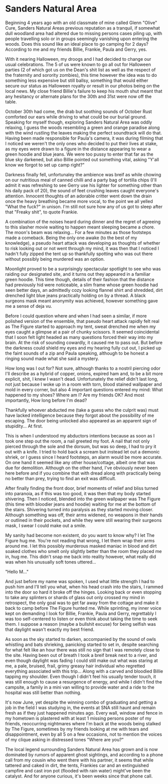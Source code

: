# Sanders Natural Area
Beginning 4 years ago with an old classmate of mine called Glenn "Olive" Cure, Sanders Natural Areas previous reputation as a tranquil, if somewhat dull woodland area had altered due to missing persons cases piling up, with people travelling solo or in groups seemingly vanishing upon entering the woods. Does this sound like an ideal place to go camping for 2 days? According to me and my friends Billie, Frankie, Paula and Gerry, yes. 

With it nearing Halloween, my droogs and I had decided to change our usual celebrations. The 5 of us were known to go all out for Halloween parties (2 of which got us on the Dean's shit list as well as the respect of the fraternity and sorority zombies), this time however the idea was to do something less expensive but still ballsy, something that would either secure our status as Halloween royalty or result in our photos being on the local news. My close friend Billie's failure to keep his mouth shut meant that any hesitancy or alternate plans for the 30th and 31st were now off the table. 

October 30th had come, the drab but soothing sounds of October Rust comforted our ears while driving to what could be our burial ground. Speaking for myself though, exploring Sanders Natural Area was oddly relaxing, I guess the woods resembling a green and orange paradise along with the wind rustling the leaves making the perfect soundtrack will do that. Having been made responsible for Paula's camera, it was during filming that I noticed we weren't the only ones who decided to put their lives at stake, as my eyes were drawn to a figure in the distance appearing to wear a green hoodie and blue jeans. We were too pussy to enter that far as the blue sky darkened, but also Billie pointed out something vital, asking "Y'all know we forgot to set up camp right?" 

Darkness finally fell, unfortunaley the ambience was breif as while chowing on our nutritious meal of canned chilli and a party bag of tortilla chips (I'll admit it was refreshing to see Gerry use his lighter for something other than his daily pack of 20), the sound of feet crushing leaves caught everyone's attention. Innocent thoughts of an adorable critter went down the drain once the heavy breathing became more vocal, to the point we all yelled "What the fuck?" in unison. I'm still not sure how any of us got to sleep after that "Freaky shit", to quote Frankie. 

A combination of the noises heard during dinner and the regret of agreeing to this slasher movie waiting to happen meant sleeping became a chore. The moon's beam was relaxing... For a few minutes as those footsteps made a comeback. Being the only one awake (to the best of my knowledge), a pseudo heart attack was developing as thoughts of whether to risk looking out or not went through my mind, it was then that I noticed I hadn't fully zipped the tent up so thankfully spotting who was out there without possibly being murdered was an option. 

Moonlight proved to be a surprisingly spectacular spotlight to see who was raiding our designated site, and it turns out they appeared in a familiar green hoodie. This time though, details of their fashion that the distance had previously hid were noticeable, a slim frame whose green hoodie had seen better days, an admittedly cozy looking flannel shirt and shredded, dirt drenched light blue jeans practically holding on by a thread. A black surgeons mask meant anonymity was achieved, however something gave me a sense of deja vu. 

Before I could question where and when I had seen a similar, if more polished version of the ensemble, that pseudo heart attack rapidly felt real as The Figure started to approach my tent, sweat drenched me when my eyes caught a glimpse at a pair of chunky scissors. It seemed coincidental that I soon felt light headed as many questions forced their way into my brain. At the risk of sounding cowardly, it caused me to pass out. But before the darkness could shield my eyes and my hearing fully cut out, I picked up the faint sounds of a zip and Paula speaking, although to be honest a ringing sound made what she said a mystery. 

How long was I out for? Not sure, although thanks to a nostril piercing odor I'll describe as a hybrid of copper, onions, expired ham and, to be a bit more explicit, shit, I knew I wasn't dead. Unfortunately the relief didn't last long, not just because I woke up in a room with torn, blood stained wallpaper and mold in every corner, but also 4 important questions entered my mind:
What happened to my shoes?
Where am I?
Are my friends OK?
And most importantly,
How long before I'm dead? 

Thankfully whoever abducted me (take a guess who the culprit was) must have lacked intelligence because they forgot about the possibility of me escaping. The door being unlocked also appeared as an apparent sign of stupidity... At first. 

This is when I understood my abductors intentions because as soon as I took one step out the room, a nail greeted my foot. A nail that not only pierced through the sole and the dorsum, but was so deep, I had to pry it out with a knife. I tried to hold back a scream but instead let out a demonic shriek, or I guess since I heard footsteps, an alarm would be more accurate. On one hand it seemed like any other house/cottage, albeit one that was due for demolition. Although on the other hand, I've obviously never been here before and if you combine that with dread along with practically being no better than prey, trying to find an exit was difficult. 

After finally finding the front door, brief moments of relief and bliss turned into paranoia, as if this was too good, it was then that my body started shivering. Then I noticed, blended into the green wallpaper was The Figure (this time with bloodier jeans and hoodie) waiting for me at the bottom of the stairs. Shivering turned into paralysis as they started moving closer.  Although something was off, their arms widened, no weapons in their hands or outlined in their pockets, and while they were still wearing their surgeons mask, I swear I could make out a smile. 

My sanity had become non existent, do you want to know why? I let The Figure hug me. You're not reading that wrong, I let them wrap their arms around me. I let this possibly murderous masked maniac in blood and dirt soaked clothes who smelt only slightly better than the room they placed me in, hug me. This didn't snap me back into reality however, what really did was when his unusually soft tones uttered... 

"Hello M..." 

And just before my name was spoken, I used what little strength I had to push him and I'll tell you what, when his head crash into the stairs, I rammed into the door so hard it broke off the hinges. Looking back or even stopping to take any splinters or shards of glass out only crossed my mind in retrospect, the only goal was to get far away from the cottage and make it back to camp before The Figure hunted me. While sprinting, my inner voice kept on demanding I look for Billie, Frankie, Paula and Gerry, regrettably I was too self-centered to listen or even think about taking the time to seek them. I suppose a reason (maybe a bullshit excuse) for being selfish was that daylight wasn't exactly my best friend. 

As soon as the sky started to darken, accompanied by the sound of owls whistling and bats shrieking, panicking started to set in, despite searching for what felt like an hour there was still no sign that I was remotely close to the site. Having been out of breath I took a breif break next to a river, and even though daylight was fading I could still make out what was staring at me, a pale, bruised, frail, grimy greasy hair individual who regretted everything associated with this trip... Along with a carved and bloodied Billie tapping my shoulder. Even though I didn't feel his usually tender touch, it was still enough to cause a resurgence of energy, and while I didn't find the campsite, a family in a mini van willing to provide water and a ride to the hospital was still better than nothing. 

It's now June, yet despite the winning combo of graduating and getting a job in the field I was studying in, the events at SNA still haunt and remain fresh as if they just happened minutes ago. Every wall, window and fence in my hometown is plastered with at least 1 missing persons poster of my friends, reoccurring nightmares where I'm back at the woods being stalked by The Figure, sometimes by my friends looking at me with tears and disappointment, even by all 5 on a few occasions, not to mention the voices of my clique asking in distressed tones "Where are you?" 

The local legend surrounding Sanders Natural Area has grown and is now dominated by rumors of apparent ghost sightings, and according to a phone call from my cousin who went there with his partner, it seems that while tattered and caked in dirt, the tents, Frankies car and an extinguished campfire and cast iron pot (flooded with rain water) might've been the catalyst. And for anyone curious, it's been weeks since that phone call.